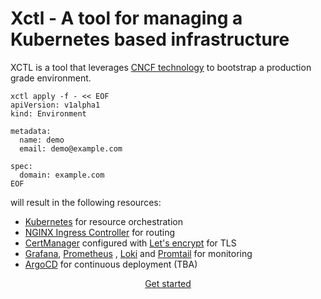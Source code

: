 # Xctl - A tool for managing a Kubernetes based infrastructure

XCTL is a tool that leverages [CNCF technology](https://www.cncf.io/) to bootstrap a production grade environment.

```shell
xctl apply -f - << EOF
apiVersion: v1alpha1
kind: Environment

metadata:
  name: demo
  email: demo@example.com

spec:
  domain: example.com
EOF
```

will result in the following resources:

* [Kubernetes](https://kubernetes.io/) for resource orchestration
* [NGINX Ingress Controller](https://kubernetes.github.io/ingress-nginx/) for routing
* [CertManager](https://cert-manager.io/) configured with [Let's encrypt](https://letsencrypt.org/) for TLS
* [Grafana](https://grafana.com/oss/grafana/), [Prometheus](https://grafana.com/oss/prometheus/)
  , [Loki](https://grafana.com/oss/loki/) and [Promtail](https://grafana.com/docs/loki/latest/clients/promtail/) for
  monitoring
* [ArgoCD](https://argoproj.github.io/cd/) for continuous deployment (TBA)

<div class="buttons">
    <a class="md-button" href="/getting-started/apply-environment/">Get started</a>
</div>

<style>
div.buttons {
    width: 100%;
    display: flex;

    justify-content: center;
}
</style>

